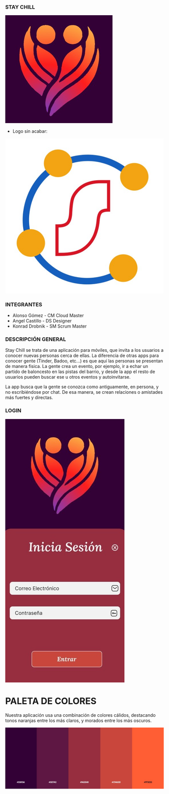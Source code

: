 ### STAY CHILL
![INICIO](imagenes/StayChill.jpg)

- Logo sin acabar:

![PREVIA](imagenes/logo_sinAcabar.jpg)


### INTEGRANTES
- Alonso Gómez - CM Cloud Master
- Angel Castillo - DS Designer
- Konrad Drobnik - SM Scrum Master


### DESCRIPCIÓN GENERAL
Stay Chill se trata de una aplicación para móviles, que invita a los usuarios a conocer nuevas personas cerca de ellas.
La diferencia de otras apps para conocer gente (Tinder, Badoo, etc...) es que aquí las personas se presentan de manera fisica. La gente crea un evento, por ejemplo, ir a echar un partido de baloncesto en las pistas del barrio, y desde la app el resto de usuarios pueden buscar ese u otros eventos y autoinvitarse.

La app busca que la gente se conozca como antiguamente, en persona, y no escribiéndose por chat. De esa manera, se crean relaciones o amistades más fuertes y directas.


### LOGIN
![INICIO](imagenes/IniciarSesion.jpg)


# PALETA DE COLORES
Nuestra aplicación usa una combinación de colores cálidos, destacando tonos naranjas entre los más claros, y morados entre los más oscuros.

![COLORES](imagenes/PaletaColores.jpg)